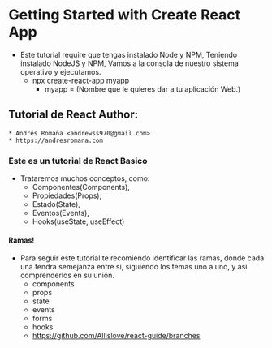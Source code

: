 # Getting Started with Create React App
- Este tutorial require que tengas instalado Node y NPM, Teniendo instalado NodeJS y NPM, Vamos a la consola de nuestro sistema operativo y ejecutamos.
    * npx create-react-app myapp
        *   myapp = (Nombre que le quieres dar a tu aplicación Web.)

## Tutorial de React Author: 
    * Andrés Romaña <andrewss970@gmail.com> 
    * https://andresromana.com


### Este es un tutorial de React Basico
- Trataremos muchos conceptos, como:
    * Componentes(Components), 
    * Propiedades(Props), 
    * Estado(State), 
    * Eventos(Events), 
    * Hooks(useState, useEffect)


#### Ramas!
- Para seguir este tutorial te recomiendo identificar las ramas, donde cada una tendra semejanza entre si, siguiendo los temas uno a uno, y asi comprenderlos en su unión.
    * components
    * props
    * state
    * events
    * forms
    * hooks
    * https://github.com/Allislove/react-guide/branches


